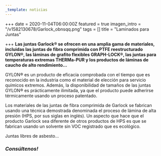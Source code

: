 ```yaml
---
_template: noticias
---
```






+++
date = 2020-11-04T06:00:00Z
featured = true
imagen_intro = "/v1582130678/Garlock_obnsqq.png"
tags = []
title = "Laminados para Juntas"

+++
**Las juntas Garlock® se ofrecen en una amplia gama de materiales, incluidas las juntas de fibra comprimida con PTFE reestructurado GYLON®, las láminas de grafito flexibles GRAPH-LOCK®, las juntas para temperaturas extremas THERMa-PUR y los productos de láminas de caucho de alto rendimiento...**

GYLON® es un producto de eficacia comprobada con el tiempo que es reconocido en la industria como el material de elección para servicio químicos extremos. Además, la disponibilidad de tamaños de las juntas GYLON® es prácticamente ilimitada, ya que el producto puede adherirse térmicamente usando un proceso patentado.

Los materiales de las juntas de fibra comprimida de Garlock se fabrican usando una técnica demostrada denominada el proceso de lámina de alta presión (HPS, por sus siglas en inglés). Un aspecto que hace que el producto Garlock sea diferente de otros productos de HPS es que se fabrican usando un solvente sin VOC registrado que es ecológico.

Juntas libres de asbesto...

### **_Consúltenos!_**
